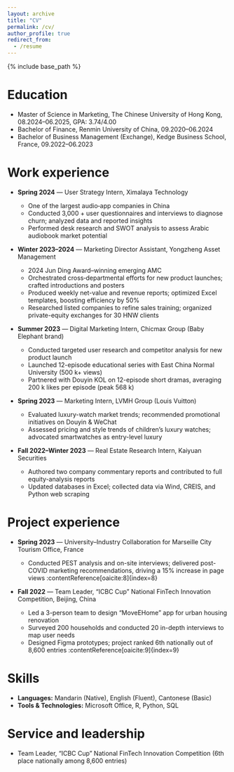 ```yaml
---
layout: archive
title: "CV"
permalink: /cv/
author_profile: true
redirect_from:
  - /resume
---
```


{% include base_path %}

Education
======
* Master of Science in Marketing, The Chinese University of Hong Kong, 08.2024–06.2025, GPA: 3.74/4.00 
* Bachelor of Finance, Renmin University of China, 09.2020–06.2024  
* Bachelor of Business Management (Exchange), Kedge Business School, France, 09.2022–06.2023  

Work experience
======
* **Spring 2024** — User Strategy Intern, Ximalaya Technology  
  * One of the largest audio‐app companies in China  
  * Conducted 3,000 + user questionnaires and interviews to diagnose churn; analyzed data and reported insights  
  * Performed desk research and SWOT analysis to assess Arabic audiobook market potential 

* **Winter 2023–2024** — Marketing Director Assistant, Yongzheng Asset Management  
  * 2024 Jun Ding Award–winning emerging AMC  
  * Orchestrated cross‐departmental efforts for new product launches; crafted introductions and posters  
  * Produced weekly net-value and revenue reports; optimized Excel templates, boosting efficiency by 50%  
  * Researched listed companies to refine sales training; organized private-equity exchanges for 30 HNW clients 

* **Summer 2023** — Digital Marketing Intern, Chicmax Group (Baby Elephant brand)  
  * Conducted targeted user research and competitor analysis for new product launch  
  * Launched 12-episode educational series with East China Normal University (500 k+ views)  
  * Partnered with Douyin KOL on 12-episode short dramas, averaging 200 k likes per episode (peak 568 k) 

* **Spring 2023** — Marketing Intern, LVMH Group (Louis Vuitton)  
  * Evaluated luxury-watch market trends; recommended promotional initiatives on Douyin & WeChat  
  * Assessed pricing and style trends of children’s luxury watches; advocated smartwatches as entry-level luxury 

* **Fall 2022–Winter 2023** — Real Estate Research Intern, Kaiyuan Securities  
  * Authored two company commentary reports and contributed to full equity-analysis reports  
  * Updated databases in Excel; collected data via Wind, CREIS, and Python web scraping 

Project experience
======
* **Spring 2023** — University–Industry Collaboration for Marseille City Tourism Office, France  
  * Conducted PEST analysis and on-site interviews; delivered post-COVID marketing recommendations, driving a 15% increase in page views :contentReference[oaicite:8]{index=8}

* **Fall 2022** — Team Leader, “ICBC Cup” National FinTech Innovation Competition, Beijing, China  
  * Led a 3-person team to design “MoveEHome” app for urban housing renovation  
  * Surveyed 200 households and conducted 20 in-depth interviews to map user needs  
  * Designed Figma prototypes; project ranked 6th nationally out of 8,600 entries :contentReference[oaicite:9]{index=9}

Skills
======
* **Languages:** Mandarin (Native), English (Fluent), Cantonese (Basic)  
* **Tools & Technologies:** Microsoft Office, R, Python, SQL 


Service and leadership
======
* Team Leader, “ICBC Cup” National FinTech Innovation Competition (6th place nationally among 8,600 entries) 
